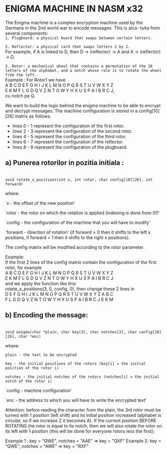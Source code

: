 # ENIGMA MACHINE IN NASM x32

The Enigma machine is a complex encryption machine used by the Germans
in the 2nd world war to encode messages. This is alca-
tuita from several components: \
`1. Plugboard: a physical board that swaps between certain letters.`

`2. Reflector: a physical card that swaps letters 2 by 2.` \
For example, if A is linked to D, then D -> (reflector) -> A and
A -> (reflector) -> D.

`3. Rotor: a mechanical wheel that contains a permutation of the 26 letters
of the alphabet, and a notch whose role is to rotate the wheel from the left.` \
Example : For Rotor1 we have \
A B C D E F G H I J K L M N O P Q R S T U V W X Y Z \
E K M F L G D Q V Z N T O W Y H X U S P A I B R C J, \
cu notch pe Q.

We want to build the logic behind the enigma machine to be able to encrypt
and decrypt messages.
The machine configuration is stored in a config[10][26] matrix as follows:
- lines 0 - 1 represent the configuration of the first rotor.
- lines 2 - 3 represent the configuration of the second rotor.
- lines 4 - 5 represent the configuration of the third rotor.
- lines 6 - 7 represent the configuration of the reflector.
- lines 8 - 9 represent the configuration of the plugboard.

## a) Punerea rotorilor in pozitia initiala :
\
`void rotate_x_positions(int x, int rotor, char config[10][26], int forward)`

where:

`x - the offset of the new position'

`rotor - the rotor on which the rotation is applied (indexing is done from 0!)'

`config - the configuration of the machine that you will have to modify'

`forward - direction of rotation' (if forward = 0 then it shifts to the left
x positions, if forward = 1 then it shifts to the right x positions).

The config matrix will be modified according to the rotor parameter.

Example: \
If the first 2 lines of the config matrix contain the configuration of the first rotor, for example \
A B C D E F G H I J K L M N O P Q R S T U V W X Y Z \
E K M F L G D Q V Z N T O W Y H X U S P A I B R C J \
and we apply the function like this: \
rotate_x_positions(3, 0, config, 0), then change these 2 lines in \
D E F G H I J K L M N O P Q R S T U V W X Y Z A B C \
F L G D Q V Z N T O W Y H X U S P A I B R C J E K M 

## b) Encoding the message:
\
`void enigma(char *plain, char key[3], char notches[3], char config[10][26], char *enc)`

where:

`plain - the text to be encrypted`

`key - the initial positions of the rotors (key[i] = the initial position of the rotor i)`

`notches - the initial notches of the rotors (notches[i] = the initial notch of the rotor i)`

`config - machine configuration'

`enc - the address to which you will have to write the encrypted text'

Attention: before reading the character from the plain, the 3rd rotor must be turned
with 1 position (left shift) and its initial position increased (alphabet
is circular, so if we increase Z it becomes A). If the current position
BEFORE ROTATING the rotor is equal to its notch, then we will also rotate
the rotor on its left with 1 position (this will be done for everyone
rotors less the first);

Example 1 : key = "QWE", notches = "AAE" => key = "QXF"
Example 2: key = "QWE", notches = "AWE" => key = "RXF"
